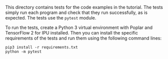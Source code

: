 This directory contains tests for the code examples in the tutorial. The tests simply run each program and check that they run successfully, as is expected. The tests use the `pytest` module.

To run the tests, create a Python 3 virtual environment with Poplar and TensorFlow 2 for IPU installed. Then you can install the specific requirements of the tests and run them using the following command lines:

```
pip3 install -r requirements.txt
python -m pytest
```